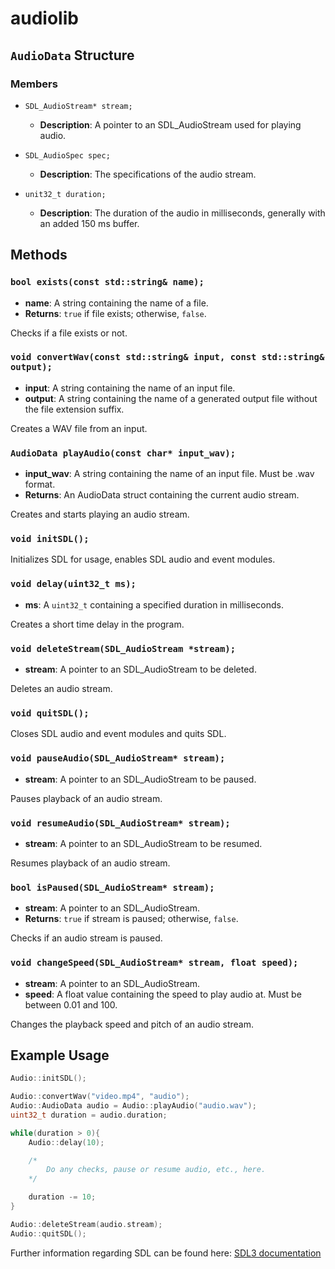 # audiolib

## `AudioData` Structure

### Members

- `SDL_AudioStream* stream;`
    - **Description**: A pointer to an SDL_AudioStream used for playing audio.

- `SDL_AudioSpec spec;`
    - **Description**: The specifications of the audio stream.

- `unit32_t duration;`
    - **Description**: The duration of the audio in milliseconds, generally with an added 150 ms buffer.

## Methods

### `bool exists(const std::string& name);`
- **name**: A string containing the name of a file.
- **Returns**: `true` if file exists; otherwise, `false`.

Checks if a file exists or not.

### `void convertWav(const std::string& input, const std::string& output);`
- **input**: A string containing the name of an input file.
- **output**: A string containing the name of a generated output file without the file extension suffix.

Creates a WAV file from an input.

### `AudioData playAudio(const char* input_wav);`
- **input_wav**: A string containing the name of an input file. Must be .wav format.
- **Returns**: An AudioData struct containing the current audio stream.

Creates and starts playing an audio stream.

### `void initSDL();`

Initializes SDL for usage, enables SDL audio and event modules.

### `void delay(uint32_t ms);`
- **ms**: A `uint32_t` containing a specified duration in milliseconds.

Creates a short time delay in the program.

### `void deleteStream(SDL_AudioStream *stream);`
- **stream**: A pointer to an SDL_AudioStream to be deleted.

Deletes an audio stream.

### `void quitSDL();`

Closes SDL audio and event modules and quits SDL.

### `void pauseAudio(SDL_AudioStream* stream);`
- **stream**: A pointer to an SDL_AudioStream to be paused.

Pauses playback of an audio stream.

### `void resumeAudio(SDL_AudioStream* stream);`
- **stream**: A pointer to an SDL_AudioStream to be resumed.

Resumes playback of an audio stream.

### `bool isPaused(SDL_AudioStream* stream);`
- **stream**: A pointer to an SDL_AudioStream.
- **Returns**: `true` if stream is paused; otherwise, `false`.

Checks if an audio stream is paused.

### `void changeSpeed(SDL_AudioStream* stream, float speed);`
- **stream**: A pointer to an SDL_AudioStream.
- **speed**: A float value containing the speed to play audio at. Must be between 0.01 and 100.

Changes the playback speed and pitch of an audio stream.

## Example Usage

```cpp
Audio::initSDL();

Audio::convertWav("video.mp4", "audio");
Audio::AudioData audio = Audio::playAudio("audio.wav");
uint32_t duration = audio.duration;

while(duration > 0){
    Audio::delay(10);

    /*
        Do any checks, pause or resume audio, etc., here.
    */

    duration -= 10;
}

Audio::deleteStream(audio.stream);
Audio::quitSDL();
```

Further information regarding SDL can be found here:
[SDL3 documentation](https://wiki.libsdl.org/SDL3/FrontPage)